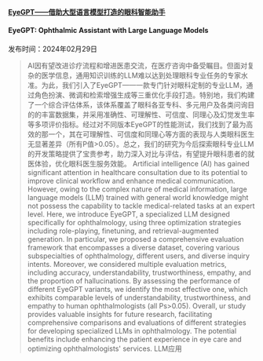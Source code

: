 #### [EyeGPT——借助大型语言模型打造的眼科智能助手](https://arxiv.org/abs/2403.00840)
#### EyeGPT: Ophthalmic Assistant with Large Language Models
发布时间：2024年02月29日
> AI因有望改进诊疗流程和增进医患交流，在医疗咨询中备受瞩目。但面对复杂的医学信息，通用知识训练的LLM难以达到处理眼科专业任务的专家水准。为此，我们引入了EyeGPT——一款专门针对眼科定制的专业LLM，通过角色扮演、微调和检索增强生成等三重优化手段打造。特别地，我们构建了一个综合评估体系，该体系覆盖了眼科各亚专科、多元用户及各类问询目的的丰富数据集，并采用准确性、可理解性、可信度、同理心及幻觉发生率等多项评价指标。经过对不同版本EyeGPT的性能测试，我们找到了最为高效的那一个，其在可理解性、可信度和同理心等方面的表现与人类眼科医生无显著差异（所有P值>0.05）。总之，我们的研究为今后探索眼科专业LLM的开发策略提供了宝贵参考，助力深入对比与评估，有望提升眼科患者的就医体验，优化眼科医生服务效能。
> Artificial intelligence (AI) has gained significant attention in healthcare consultation due to its potential to improve clinical workflow and enhance medical communication. However, owing to the complex nature of medical information, large language models (LLM) trained with general world knowledge might not possess the capability to tackle medical-related tasks at an expert level. Here, we introduce EyeGPT, a specialized LLM designed specifically for ophthalmology, using three optimization strategies including role-playing, finetuning, and retrieval-augmented generation. In particular, we proposed a comprehensive evaluation framework that encompasses a diverse dataset, covering various subspecialties of ophthalmology, different users, and diverse inquiry intents. Moreover, we considered multiple evaluation metrics, including accuracy, understandability, trustworthiness, empathy, and the proportion of hallucinations. By assessing the performance of different EyeGPT variants, we identify the most effective one, which exhibits comparable levels of understandability, trustworthiness, and empathy to human ophthalmologists (all Ps>0.05). Overall, ur study provides valuable insights for future research, facilitating comprehensive comparisons and evaluations of different strategies for developing specialized LLMs in ophthalmology. The potential benefits include enhancing the patient experience in eye care and optimizing ophthalmologists' services.
LLM应用